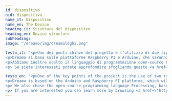 ```yaml
---
id: dispositivo
nid: dispositivo
name_it: Dispositivo
name_en: The Device
heading_it: Struttura del dispositivo
heading_en: Device structure
subheading:
image: "/dreamo/img/dreamologhi.png"

testo_it: "<p>Uno dei punti chiave del progetto è l’utilizzo di due tipi di input in contemporanea: l’input dei sensori corporei e quello musicale, che collaborano alla definizione di uno stato corrente e alla conseguente generazione del video </p>
<p>Dreamo si basa sulle piattaforme Raspberry PI e Arduino, che saranno sfruttate rispettivamente per la gestione dell'audio e della sonsoristica biomedica. Raspberry si occuperà inoltre della generazione del video e della proiezione.</p>
<p>Abbiamo inoltre scelto il linguaggio di programmazione open-source Processing, basato su Java, che si rivela adatto a gestire aspetti multimediali e grafici.</p>
<p> Se siete interessati potete approfondire sfogliando questo <a href=\"https://drive.google.com/open?id=1OZDLGxfbXZeDAKrvFt3UCfgj15zuz4HuL2U-3lGGjKE\"> documento. <p/>"

testo_en: "<p>One of the key points of the project is the use of two types of inputs at the same time: the input of body sensors and the music, which collaborate in the establishment of a state power and the subsequent generation of video </p>
<p>Dreamo is based on the Arduino and Raspberry PI platforms, which will be exploited respectively for audio and biomedical sensors management. The Raspberry will focus on the generation of the video and projection. </p>
<p> We also chose the open-source programming language Processing, based on Java, which is suited to handle multimedia and graphical aspects. </p>
<p> If you are interested you can learn more by browsing <a href=\"https://drive.google.com/open?id=1OZDLGxfbXZeDAKrvFt3UCfgj15zuz4HuL2U-3lGGjKE\"> this document. </p>"
---
```


<!-- frase originale: <p>Queste informazioni vengono quindi utilizzate per scegliere l'effetto visivo che più si adatta alla performance, nonché per rendere il video reattivo e dinamico.</p> -->
<!-- image: "/img/dreamologhi.png" -->
